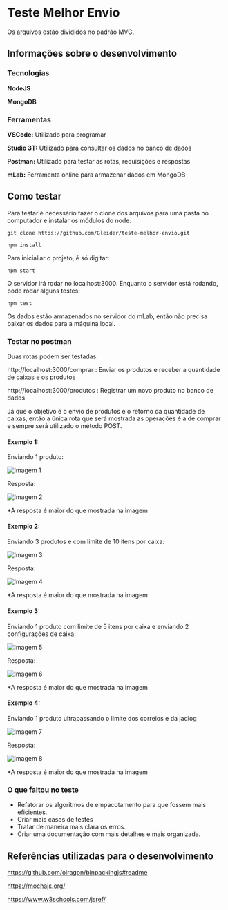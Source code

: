 # Teste Melhor Envio
Os arquivos estão divididos no padrão MVC.

## Informações sobre o desenvolvimento
### Tecnologias
**NodeJS**

**MongoDB**

### Ferramentas
**VSCode:** Utilizado para programar

**Studio 3T:** Utilizado para consultar os dados no banco de dados

**Postman:** Utilizado para testar as rotas, requisições e respostas

**mLab:** Ferramenta online para armazenar dados em MongoDB

## Como testar
Para testar é necessário fazer o clone dos arquivos para uma pasta no computador e instalar os módulos do node:
```
git clone https://github.com/Gleider/teste-melhor-envio.git
```
```
npm install 
```
Para inicialiar o projeto, é só digitar:
```
npm start
```
O servidor irá rodar no localhost:3000.
Enquanto o servidor está rodando, pode rodar alguns testes:
```
npm test
```
Os dados estão armazenados no servidor do mLab, então não precisa baixar os dados para a máquina local.

### Testar no postman
Duas rotas podem ser testadas:

http://localhost:3000/comprar : Enviar os produtos e receber a quantidade de caixas e os produtos

http://localhost:3000/produtos : Registrar um novo produto no banco de dados

Já que o objetivo é o envio de produtos e o retorno da quantidade de caixas, então a única rota que será mostrada as operações é a de comprar e sempre será utilizado o método POST.

#### Exemplo 1: 
Enviando 1 produto:

![Imagem 1](./img/ex1.1.png)

Resposta:

![Imagem 2](./img/ex1.2.png)

*A resposta é maior do que mostrada na imagem

#### Exemplo 2:
Enviando 3 produtos e com limite de 10 itens por caixa:

![Imagem 3](./img/ex2.1.png)

Resposta:

![Imagem 4](./img/ex2.2.png)

*A resposta é maior do que mostrada na imagem

#### Exemplo 3:
Enviando 1 produto com limite de 5 itens por caixa e enviando 2 configurações de caixa:

![Imagem 5](./img/ex3.1.png)

Resposta:

![Imagem 6](./img/ex3.2.png)

*A resposta é maior do que mostrada na imagem

#### Exemplo 4:
Enviando 1 produto ultrapassando o limite dos correios e da jadlog

![Imagem 7](./img/ex4.1.png)

Resposta:

![Imagem 8](./img/ex4.2.png)

*A resposta é maior do que mostrada na imagem

### O que faltou no teste
- Refatorar os algoritmos de empacotamento para que fossem mais eficientes.
- Criar mais casos de testes
- Tratar de maneira mais clara os erros.
- Criar uma documentação com mais detalhes e mais organizada.

## Referências utilizadas para o desenvolvimento
https://github.com/olragon/binpackingjs#readme

https://mochajs.org/

https://www.w3schools.com/jsref/
